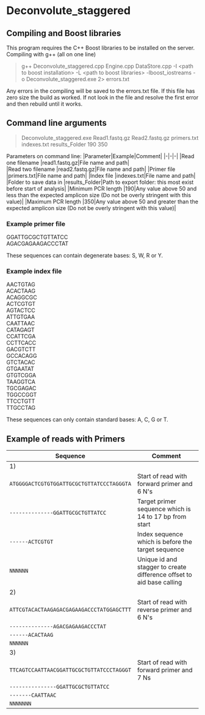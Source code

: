 # Deconvolute_staggered

## Compiling and Boost libraries
This program requires the C++ Boost libraries to be installed on the server.  
Compiling with g++ (all on one line)

> g++ Deconvolute_staggered.cpp Engine.cpp DataStore.cpp -I \<path to boost installation\> -L \<path to boost libraries\> -lboost_iostreams -o Deconvolute_staggered.exe 2> errors.txt

Any errors in the compiling will be saved to the errors.txt file. If this file has zero size the build as worked. If not look in the file and resolve the first error and then rebuild until it works.

## Command line arguments

> Deconvolute_staggered.exe Read1.fastq.gz Read2.fastq.gz primers.txt indexes.txt results_Folder 190 350

Parameters on command line: 
|Parameter|Example|Comment|
|-|-|-|
|Read one filename  |read1.fastq.gz|File name and path|  
|Read two filename |read2.fastq.gz|File name and path| 
|Primer file  |primers.txt|File name and path|
|Index file  |indexes.txt|File name and path|
|Folder to save data in |results_Folder|Path to export folder: this most exist before start of analysis|
|Minimum PCR length |190|Any value above 50 and less than the expected amplicon size (Do not be overly stringent with this value)| 
|Maximum PCR length |350|Any value above 50 and greater than the expected amplicon size (Do not be overly stringent with this value)|   

### Example primer file
GGATTGCGCTGTTATCC  
AGACGAGAAGACCCTAT  

These sequences can contain degenerate bases: S, W, R or Y.

### Example index file
AACTGTAG  
ACACTAAG  
ACAGGCGC  
ACTCGTGT  
AGTACTCC  
ATTGTGAA  
CAATTAAC  
CATAGAGT  
CCATTCGA  
CCTTCACC  
GACGTCTT   
GCCACAGG  
GTCTACAC  
GTGAATAT  
GTGTCGGA  
TAAGGTCA  
TGCGAGAC  
TGGCCGGT  
TTCCTGTT  
TTGCCTAG  

These sequences can only contain standard bases: A, C, G or T.

## Example of reads with Primers

|Sequence|Comment|
|-|-|
|1)||
|``ATGGGGACTCGTGTGGATTGCGCTGTTATCCCTAGGGTA``| Start of read with forward primer and 6 N's|
|``--------------GGATTGCGCTGTTATCC``|Target primer sequence which is 14 to 17 bp from start|
|``------ACTCGTGT``|Index sequence which is before the target sequence|
|``NNNNNN``|Unique id and stagger to create difference offset to aid base calling|
|2)||
|``ATTCGTACACTAAGAGACGAGAAGACCCTATGGAGCTTT``|Start of read with reverse primer and 6 N's|
|``--------------AGACGAGAAGACCCTAT``||
|``------ACACTAAG``||
|``NNNNNN``||
|3)||
|``TTCAGTCCAATTAACGGATTGCGCTGTTATCCCTAGGGT``|Start of read with forward primer and 7 Ns|
|``---------------GGATTGCGCTGTTATCC``||
|``-------CAATTAAC``||
|``NNNNNNN``||

